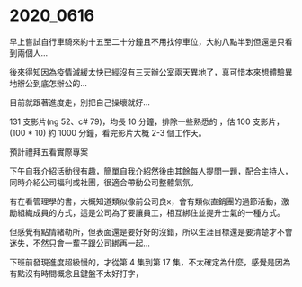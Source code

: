 # 2020_0616

早上嘗試自行車騎來約十五至二十分鐘且不用找停車位，大約八點半到但還是只看到兩個人...

後來得知因為疫情減緩太快已經沒有三天辦公室兩天異地了，真可惜本來想體驗異地辦公到底怎辦公的...

目前就跟著進度走，別把自己操壞就好...

131 支影片(ng 52、c# 79)，均長 10 分鐘，排除一些熟悉的 ，估 100 支影片，(100 * 10) 約 1000 分鐘，看完影片大概 2-3 個工作天。

預計禮拜五看實際專案

下午自我介紹活動很有趣，簡單自我介紹然後由其餘每人提問一題，配合主持人，同時介紹公司福利或社團，很適合帶動公司整體氣氛。

有在看管理學的書，大概知道類似像前公司良x，會有類似直銷團的過節活動，激勵組織成員的方式，這是公司為了要讓員工，相互綁住並提升士氣的一種方式。

但感覺有點情緒勒所，但表面還是要好好的沒錯，所以生涯目標還是要清楚才不會迷失，不然只會一輩子跟公司綁再一起...

下班前發現進度超級慢的，才從第 4 集到第 17 集，不太確定為什麼，感覺是因為有點沒有時間概念且鍵盤不太好打字，


